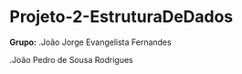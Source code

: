 # Projeto-2-EstruturaDeDados
**Grupo:**
.João Jorge Evangelista Fernandes

.João Pedro de Sousa Rodrigues
